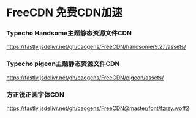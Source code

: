 # FreeCDN 免费CDN加速

### Typecho Handsome主题静态资源文件CDN
https://fastly.jsdelivr.net/gh/caogens/FreeCDN/handsome/9.2.1/assets/

### Typecho pigeon主题静态资源文件CDN
https://fastly.jsdelivr.net/gh/caogens/FreeCDN/pigeon/assets/

### 方正锐正圆字体CDN
https://fastly.jsdelivr.net/gh/caogens/FreeCDN@master/font/fzrzy.woff2
